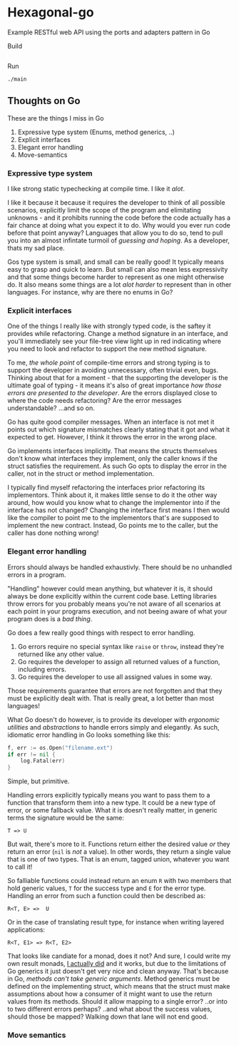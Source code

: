 # Hexagonal-go
Example RESTful web API using the ports and adapters pattern in Go

Build
```console

```

Run 
```
./main
```

## Thoughts on Go
These are the things I miss in Go
1. Expressive type system (Enums, method generics, ..)
2. Explicit interfaces
3. Elegant error handling
4. Move-semantics

### Expressive type system
I like strong static typechecking at compile time. I like it _alot_.

I like it because it because it requires the developer to think of all possible scenarios, explicitly limit the scope of the program and elimitating unknowns - and it prohibits running the code before the code actually has a fair chance at doing what you expect it to do. Why would you ever run code before that point anyway? Languages that allow you to do so, tend to pull you into an almost infintate turmoil of _guessing and hoping_. As a developer, thats my sad place.

Gos type system is small, and small can be really good! It typically means easy to grasp and quick to learn. But small can also mean less expressivity and that some things become harder to represent as one might otherwise do. It also means some things are a lot _alot harder_ to represent than in other languages. For instance, why are there no enums in Go?

### Explicit interfaces
One of the things I really like with strongly typed code, is the saftey it provides while refactoring. Change a method signature in an interface, and you'll immediately see your file-tree view light up in red indicating where you need to look and refactor to support the new method signature.

To me, _the whole point_ of compile-time errors and strong typing is to support the developer in avoiding unnecessary, often trivial even, bugs. Thinking about that for a moment - that the supporting the developer is the ultimate goal of typing - it means it's also of great importance _how those errors are presented to the developer_. Are the errors displayed close to where the code needs refactoring? Are the error messages understandable? ...and so on.

Go has quite good compiler messages. When an interface is not met it points out which signature mismatches clearly stating that it got and what it expected to get. However, I think it throws the error in the wrong place.

Go implements interfaces implicitly. That means the structs themselves don't know what interfaces they implement, only the caller knows if the struct satisfies the requirement. As such Go opts to display the error in the caller, not in the struct or method implementation.

I typically find myself refactoring the interfaces prior refactoring its implementors. Think about it, it makes little sense to do it the other way around, how would you know what to change the implementor into if the interface has not changed? Changing the interface first means I then would like the compiler to point me to the implementors that's are supposed to implement the new contract. Instead, Go points me to the caller, but the caller has done nothing wrong!

### Elegant error handling
Errors should always be handled exhaustivly. There should be no unhandled errors in a program.

"Handling" however could mean anything, but whatever it is, it should always be done explicitly within the current code base. Letting libraries throw errors for you probably means you're not aware of all scenarios at each point in your programs execution, and not beeing aware of what your program does is a _bad thing_. 

Go does a few really good things with respect to error handling.
1. Go errors require no special syntax like `raise` or `throw`, instead they're returned like any other value.
2. Go requires the developer to assign all returned values of a function, including errors.
3. Go requires the developer to use all assigned values in some way.

Those requirements guarantee that errors are not forgotten and that they must be explicitly dealt with. That is really great, a lot better than most languages!

What Go doesn't do however, is to provide its developer with _ergonomic utilities_ and _abstractions_ to handle errors simply and elegantly. As such, idiomatic error handling in Go looks something like this:

```go
f, err := os.Open("filename.ext")
if err != nil {
    log.Fatal(err)
}
```
Simple, but primitive.

Handling errors explicitly typically means you want to pass them to a function that transform them into a new type. It could be a new type of error, or some fallback value. What it is doesn't really matter, in generic terms the signature would be the same:

```
T => U
```

But wait, there's more to it. Functions return either the desired value _or_ they return an error (`nil` is _not_ a value). In other words, they return a single value that is one of two types. That is an enum, tagged union, whatever you want to call it!

So falliable functions could instead return an enum `R` with two members that hold generic values, `T` for the success type and `E` for the error type. Handling an error from such a function could then be described as:
```
R<T, E> =>  U
```

Or in the case of translating result type, for instance when writing layered applications:
```
R<T, E1> => R<T, E2>
```

That looks like candiate for a monad, does it not? And sure, I could write my own result monads, [I actually did](src/lib/utils/result.go) and it works, but due to the limitations of Go generics it just doesn't get very nice and clean anyway. That's because in Go, _methods can't take generic arguments_. Method generics must be defined on the implementing struct, which means that the struct must make assumptions about how a consumer of it might want to use the return values from its methods. Should it allow mapping to a single error? ..or into to two different errors perhaps? ..and what about the success values, should those be mapped? Walking down that lane will not end good. 

### Move semantics
